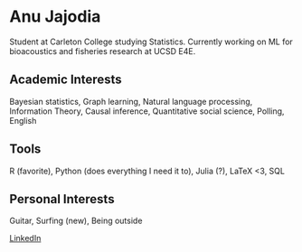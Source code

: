 # Anu Jajodia 

Student at Carleton College studying Statistics. Currently working on ML for bioacoustics and fisheries research at UCSD E4E. 

## Academic Interests
Bayesian statistics, Graph learning, Natural language processing, Information Theory, Causal inference, Quantitative social science, Polling, English

## Tools
R (favorite), Python (does everything I need it to), Julia (?), LaTeX <3, SQL

## Personal Interests
Guitar, Surfing (new), Being outside

[LinkedIn](linkedin.com/in/asjajodia)
<!--
**AJajodia/ajajodia** is a ✨ _special_ ✨ repository because its `README.md` (this file) appears on your GitHub profile.

Here are some ideas to get you started:

- 🔭 I’m currently working on ...
- 🌱 I’m currently learning ...
- 👯 I’m looking to collaborate on ...
- 🤔 I’m looking for help with ...
- 💬 Ask me about ...
- 📫 How to reach me: ...
- 😄 Pronouns: ...
- ⚡ Fun fact: ...
-->
